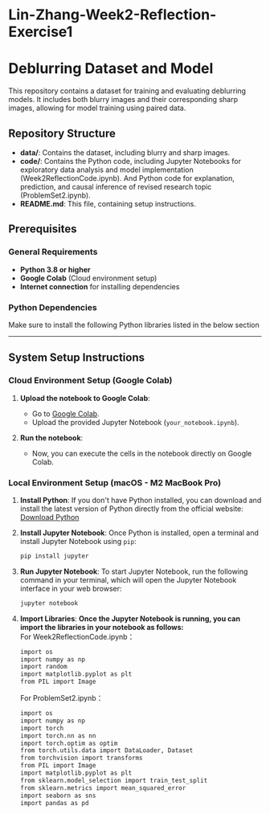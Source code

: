 # Lin-Zhang-Week2-Reflection-Exercise1

# Deblurring Dataset and Model

This repository contains a dataset for training and evaluating deblurring models. It includes both blurry images and their corresponding sharp images, allowing for model training using paired data.

## Repository Structure

- **data/**: Contains the dataset, including blurry and sharp images.
- **code/**: Contains the Python code, including Jupyter Notebooks for exploratory data analysis and model implementation (Week2ReflectionCode.ipynb). And Python code for explanation, prediction, and causal inference of revised research topic (ProblemSet2.ipynb).
- **README.md**: This file, containing setup instructions.


## Prerequisites

### General Requirements
- **Python 3.8 or higher**
- **Google Colab** (Cloud environment setup)
- **Internet connection** for installing dependencies

### Python Dependencies
Make sure to install the following Python libraries listed in the below section

---

## System Setup Instructions

### Cloud Environment Setup (Google Colab)

1. **Upload the notebook to Google Colab**:
   - Go to [Google Colab](https://colab.research.google.com/).
   - Upload the provided Jupyter Notebook (`your_notebook.ipynb`).

2. **Run the notebook**:
   - Now, you can execute the cells in the notebook directly on Google Colab.


### Local Environment Setup (macOS - M2 MacBook Pro)

1. **Install Python**:
   If you don't have Python installed, you can download and install the latest version of Python directly from the official website:  
   [Download Python](https://www.python.org/downloads/)

2. **Install Jupyter Notebook**:
   Once Python is installed, open a terminal and install Jupyter Notebook using `pip`:
   ```bash
   pip install jupyter

3. **Run Jupyter Notebook**:
   To start Jupyter Notebook, run the following command in your terminal, which will open the Jupyter Notebook interface in your web browser:
   ```bash
   jupyter notebook

4. **Import Libraries**:
   **Once the Jupyter Notebook is running, you can import the libraries in your notebook as follows:**<br>
   For Week2ReflectionCode.ipynb：
   ```bash
   import os
   import numpy as np
   import random
   import matplotlib.pyplot as plt
   from PIL import Image
   ```

   For ProblemSet2.ipynb：
   ```bash
   import os
   import numpy as np
   import torch
   import torch.nn as nn
   import torch.optim as optim
   from torch.utils.data import DataLoader, Dataset
   from torchvision import transforms
   from PIL import Image
   import matplotlib.pyplot as plt
   from sklearn.model_selection import train_test_split
   from sklearn.metrics import mean_squared_error
   import seaborn as sns
   import pandas as pd
